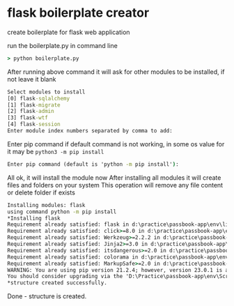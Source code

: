 # flask boilerplate creator
create boilerplate for flask web application

run the boilerplate.py in command line

```cmd
> python boilerplate.py
```

After running above command it will ask for other modules to be installed, if not leave it blank
```cmd
Select modules to install
[0] flask-sqlalchemy
[1] flask-migrate
[2] flask-admin
[3] flask-wtf
[4] flask-session
Enter module index numbers separated by comma to add:
```

Enter pip command if default command is not working, in some os value for it may be `python3 -m pip install`
```cmd
Enter pip command (default is 'python -m pip install'):
```

All ok, it will install the module now
After installing all modules it will create files and folders on your system
This operation will remove any file content or delete folder if exists
```cmd
Installing modules: flask
using command python -m pip install
*Installing flask
Requirement already satisfied: flask in d:\practice\passbook-app\env\lib\site-packages (2.2.3)
Requirement already satisfied: click>=8.0 in d:\practice\passbook-app\env\lib\site-packages (from flask) (8.1.3)
Requirement already satisfied: Werkzeug>=2.2.2 in d:\practice\passbook-app\env\lib\site-packages (from flask) (2.2.3)
Requirement already satisfied: Jinja2>=3.0 in d:\practice\passbook-app\env\lib\site-packages (from flask) (3.1.2)
Requirement already satisfied: itsdangerous>=2.0 in d:\practice\passbook-app\env\lib\site-packages (from flask) (2.1.2)
Requirement already satisfied: colorama in d:\practice\passbook-app\env\lib\site-packages (from click>=8.0->flask) (0.4.6)
Requirement already satisfied: MarkupSafe>=2.0 in d:\practice\passbook-app\env\lib\site-packages (from Jinja2>=3.0->flask) (2.1.2)
WARNING: You are using pip version 21.2.4; however, version 23.0.1 is available.
You should consider upgrading via the 'D:\Practice\passbook-app\env\Scripts\python.exe -m pip install --upgrade pip' command.
*structure created successfully.
```

Done - structure is created.
